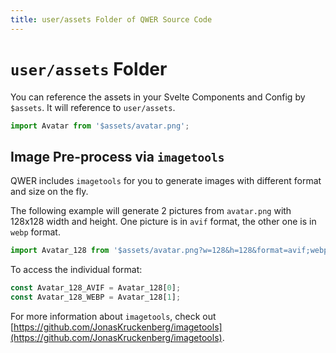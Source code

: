 ```yaml
---
title: user/assets Folder of QWER Source Code
---
```


# `user/assets` Folder

You can reference the assets in your Svelte Components and Config by `$assets`. It will reference to `user/assets`.

```ts
import Avatar from '$assets/avatar.png';
```

## Image Pre-process via `imagetools`

QWER includes `imagetools` for you to generate images with different format and size on the fly.

The following example will generate 2 pictures from `avatar.png` with 128x128 width and height. One picture is in `avif` format, the other one is in `webp` format.

```ts
import Avatar_128 from '$assets/avatar.png?w=128&h=128&format=avif;webp';
```

To access the individual format:

```ts
const Avatar_128_AVIF = Avatar_128[0];
const Avatar_128_WEBP = Avatar_128[1];
```

For more information about `imagetools`, check out [https://github.com/JonasKruckenberg/imagetools](https://github.com/JonasKruckenberg/imagetools).
